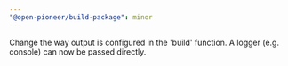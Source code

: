 ```yaml
---
"@open-pioneer/build-package": minor
---
```


Change the way output is configured in the 'build' function. A logger (e.g. console) can now be passed directly.
